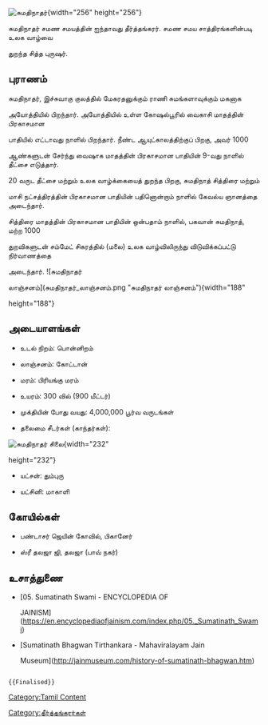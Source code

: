 ![சுமதிநாதர்](சுமதிநாதர்.png "சுமதிநாதர்"){width="256" height="256"}
சுமதிநாதர் சமண சமயத்தின் ஐந்தாவது தீர்த்தங்கரர். சமண சமய சாத்திரங்களின்படி உலக வாழ்வை
துறந்த சித்த புருஷர்.

## புராணம்

சுமதிநாதர், இச்சுவாகு குலத்தில் மேகரதனுக்கும் ராணி சுமங்களாவுக்கும் மகனாக
அயோத்தியில் பிறந்தார். அயோத்தியில் உள்ள கோஷல்பூரில் வைகாசி மாதத்தின் பிரகாசமான
பாதியில் எட்டாவது நாளில் பிறந்தார். நீண்ட ஆயுட்காலத்திற்குப் பிறகு, அவர் 1000
ஆண்களுடன் சேர்ந்து வைஷாக மாதத்தின் பிரகாசமான பாதியின் 9-வது நாளில் தீட்சை எடுத்தார்.
20 வருட தீட்சை மற்றும் உலக வாழ்க்கையைத் துறந்த பிறகு, சுமதிநாத் சித்திரை மற்றும்
மாசி நட்சத்திரத்தின் பிரகாசமான பாதியின் பதினொன்றாம் நாளில் கேவல்ய ஞானத்தை அடைந்தார்.
சித்திரை மாதத்தின் பிரகாசமான பாதியின் ஒன்பதாம் நாளில், பகவான் சுமதிநாத், மற்ற 1000
துறவிகளுடன் சம்மேட் சிகரத்தில் (மலை) உலக வாழ்விலிருந்து விடுவிக்கப்பட்டு நிர்வாணத்தை
அடைந்தார். ![சுமதிநாதர்
லாஞ்சனம்](சுமதிநாதர்_லாஞ்சனம்.png "சுமதிநாதர் லாஞ்சனம்"){width="188"
height="188"}

## அடையாளங்கள்

-   உடல் நிறம்: பொன்னிறம்
-   லாஞ்சனம்: கோட்டான்
-   மரம்: பிரியங்கு மரம்
-   உயரம்: 300 வில் (900 மீட்டர்)
-   முக்தியின் போது வயது: 4,000,000 பூர்வ வருடங்கள்
-   தலைமை சீடர்கள் (காந்தர்கள்):

![சுமதிநாதர் சிலை](சுமதிநாதர்_சிலை.png "சுமதிநாதர் சிலை"){width="232"
height="232"}

-   யட்சன்: தும்புரு
-   யட்சினி: மாகாளி

## கோயில்கள்

-   பண்டாசர் ஜெயின் கோவில், பிகானேர்
-   ஸ்ரீ தலஜா ஜி, தலஜா (பாவ் நகர்)

## உசாத்துணை

-   [05. Sumatinath Swami - ENCYCLOPEDIA OF
    JAINISM](https://en.encyclopediaofjainism.com/index.php/05._Sumatinath_Swami)
-   [Sumatinath Bhagwan Tirthankara - Mahaviralayam Jain
    Museum](http://jainmuseum.com/history-of-sumatinath-bhagwan.htm)

```{=mediawiki}
{{Finalised}}
```
[Category:Tamil Content](Category:Tamil_Content "wikilink")
[Category:தீர்த்தங்கரர்கள்](Category:தீர்த்தங்கரர்கள் "wikilink")
